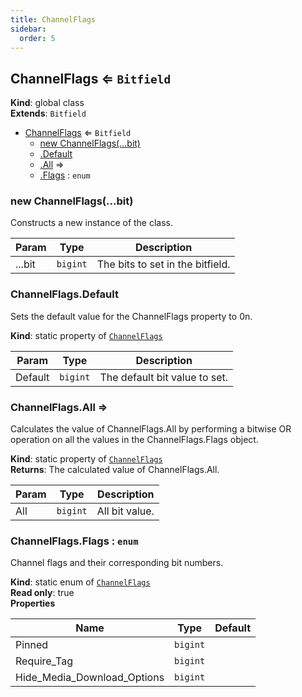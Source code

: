 ```yaml
---
title: ChannelFlags
sidebar:
  order: 5
---
```




## ChannelFlags ⇐ <code>Bitfield</code>
**Kind**: global class  
**Extends**: <code>Bitfield</code>  

* [ChannelFlags](#ChannelFlags) ⇐ <code>Bitfield</code>
    * [new ChannelFlags(...bit)](#new_ChannelFlags_new)
    * [.Default](#ChannelFlags.Default)
    * [.All](#ChannelFlags.All) ⇒
    * [.Flags](#ChannelFlags.Flags) : <code>enum</code>

<a name="new_ChannelFlags_new"></a>

### new ChannelFlags(...bit)
Constructs a new instance of the class.


| Param | Type | Description |
| --- | --- | --- |
| ...bit | <code>bigint</code> | The bits to set in the bitfield. |

<a name="ChannelFlags.Default"></a>

### ChannelFlags.Default
Sets the default value for the ChannelFlags property to 0n.

**Kind**: static property of [<code>ChannelFlags</code>](#ChannelFlags)  

| Param | Type | Description |
| --- | --- | --- |
| Default | <code>bigint</code> | The default bit value to set. |

<a name="ChannelFlags.All"></a>

### ChannelFlags.All ⇒
Calculates the value of ChannelFlags.All by performing a bitwise OR operation on all the values
in the ChannelFlags.Flags object.

**Kind**: static property of [<code>ChannelFlags</code>](#ChannelFlags)  
**Returns**: The calculated value of ChannelFlags.All.  

| Param | Type | Description |
| --- | --- | --- |
| All | <code>bigint</code> | All bit value. |

<a name="ChannelFlags.Flags"></a>

### ChannelFlags.Flags : <code>enum</code>
Channel flags and their corresponding bit numbers.

**Kind**: static enum of [<code>ChannelFlags</code>](#ChannelFlags)  
**Read only**: true  
**Properties**

| Name | Type | Default |
| --- | --- | --- |
| Pinned | <code>bigint</code> | <code></code> | 
| Require_Tag | <code>bigint</code> | <code></code> | 
| Hide_Media_Download_Options | <code>bigint</code> | <code></code> | 

